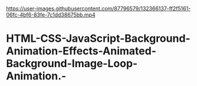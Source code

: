 

https://user-images.githubusercontent.com/87796579/132366137-ff2f5161-06fc-4bf6-83fe-7c1dd38675bb.mp4

# HTML-CSS-JavaScript-Background-Animation-Effects-Animated-Background-Image-Loop-Animation.-
